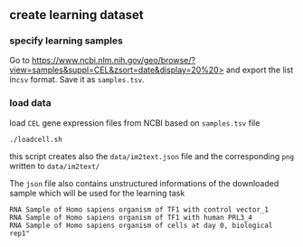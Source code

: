 #

## create learning dataset

### specify learning samples

Go to https://www.ncbi.nlm.nih.gov/geo/browse/?view=samples&suppl=CEL&zsort=date&display=20%20> and export the list in`csv` format. Save it as `samples.tsv`.

### load data

load `CEL` gene expression files from NCBI based on `samples.tsv` file

```
./loadcell.sh
```

this script creates also the `data/im2text.json` file and the corresponding `png` written to `data/im2text/`


The `json` file also contains unstructured informations of the downloaded sample which will be used for the learning task

```
RNA Sample of Homo sapiens organism of TF1 with control vector_1
RNA Sample of Homo sapiens organism of TF1 with human PRL3_4
RNA Sample of Homo sapiens organism of cells at day 0, biological rep1"
```

